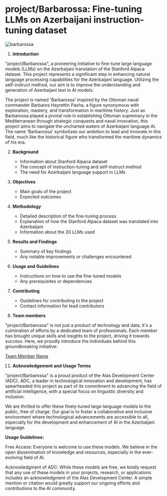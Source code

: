 # project/Barbarossa: Fine-tuning LLMs on Azerbaijani instruction-tuning dataset

![barbarossa](https://github.com/Alas-Development-Center/project-barbarossa/assets/31247506/c4b25e4d-06a3-4d84-ac5f-0ee0f9aa49b6)


1. **Introduction**

"project/Barbarossa", a pioneering initiative to fine-tune large language models (LLMs) on the Azerbaijani translation of the Stanford Alpaca dataset. This project represents a significant step in enhancing natural language processing capabilities for the Azerbaijani language. Utilizing the self-instruct method, our aim is to improve the understanding and generation of Azerbaijani text in AI models.

The project is named 'Barbarossa' inspired by the Ottoman naval commander Barbaros Hayrettin Pasha, a figure synonymous with exploration, mastery, and transformation in maritime history. Just as Barbarossa played a pivotal role in establishing Ottoman supremacy in the Mediterranean through strategic conquests and naval innovation, this project aims to navigate the uncharted waters of Azerbaijani language AI. The name 'Barbarossa' symbolizes our ambition to lead and innovate in this field, much like the historical figure who transformed the maritime dynamics of his era.


2. **Background**
   - Information about Stanford Alpaca dataset
   - The concept of instruction-tuning and self-instruct method
   - The need for Azerbaijani language support in LLMs

3. **Objectives**
   - Main goals of the project
   - Expected outcomes

4. **Methodology**
   - Detailed description of the fine-tuning process
   - Explanation of how the Stanford Alpaca dataset was translated into Azerbaijani
   - Information about the 20 LLMs used

5. **Results and Findings**
   - Summary of key findings
   - Any notable improvements or challenges encountered

6. **Usage and Guidelines**
   - Instructions on how to use the fine-tuned models
   - Any prerequisites or dependencies

7. **Contributing**
   - Guidelines for contributing to the project
   - Contact information for lead contributors

      
10. **Team members**

"project/Barbarossa" is not just a product of technology and data; it's a culmination of efforts by a dedicated team of professionals. Each member has brought unique skills and insights to the project, driving it towards success. Here, we proudly introduce the individuals behind this groundbreaking initiative:

[Team Member Name]()

      
11. **Acknowledgement and Usage Terms**

"project/Barbarossa" is a proud product of the Alas Development Center (ADC). ADC, a leader in technological innovation and development, has spearheaded this project as part of its commitment to advancing the field of artificial intelligence, with a special focus on linguistic diversity and inclusion.

We are thrilled to offer these finely-tuned large language models to the public, free of charge. Our goal is to foster a collaborative and inclusive environment where technological advancements are accessible to all, especially for the development and enhancement of AI in the Azerbaijani language.

__Usage Guidelines:__

Free Access: Everyone is welcome to use these models. We believe in the open dissemination of knowledge and resources, especially in the ever-evolving field of AI.

Acknowledgment of ADC: While these models are free, we kindly request that any use of these models in your projects, research, or applications includes an acknowledgment of the Alas Development Center. A simple mention or citation would greatly support our ongoing efforts and contributions to the AI community.

